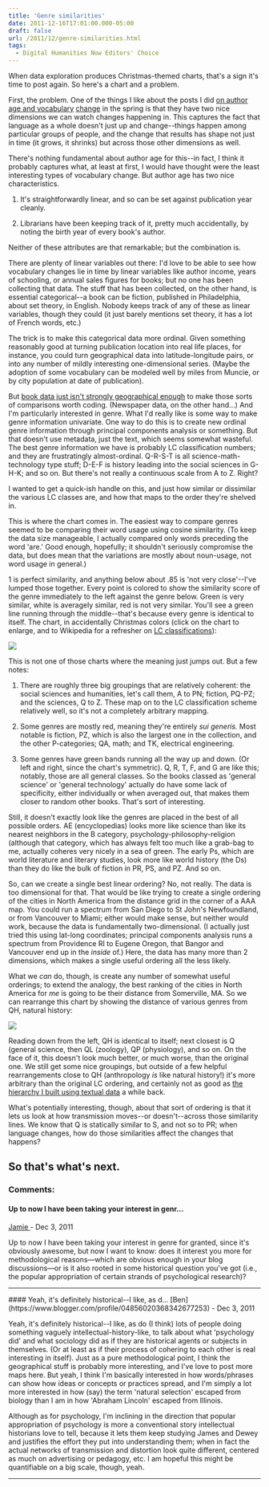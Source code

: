 ```yaml
---
title: 'Genre similarities'
date: 2011-12-16T17:01:00.000-05:00
draft: false
url: /2011/12/genre-similarities.html
tags:
  - Digital Humanities Now Editors' Choice
---
```


When data exploration produces Christmas-themed charts, that's a sign it's time to post again. So here's a chart and a problem.

First, the problem. One of the things I like about the posts I did [on author age and vocabulary](http://sappingattention.blogspot.com/2011/04/age-cohort-and-vocabulary-use.html) [change](http://sappingattention.blogspot.com/2011/05/predicting-publication-year-and.html) in the spring is that they have two nice dimensions we can watch changes happening in. This captures the fact that language as a whole doesn't just up and change--things happen among particular groups of people, and the change that results has shape not just in time (it grows, it shrinks) but across those other dimensions as well.

There's nothing fundamental about author age for this--in fact, I think it probably captures what, at least at first, I would have thought were the least interesting types of vocabulary change. But author age has two nice characteristics.

1. It's straightforwardly linear, and so can be set against publication year cleanly.

2. Librarians have been keeping track of it, pretty much accidentally, by noting the birth year of every book's author.

Neither of these attributes are that remarkable; but the combination is.

There are plenty of linear variables out there: I'd love to be able to see how vocabulary changes lie in time by linear variables like author income, years of schooling, or annual sales figures for books; but no one has been collecting that data. The stuff that has been collected, on the other hand, is essential categorical--a book can be fiction, published in Philadelphia, about set theory, in English. Nobody keeps track of any of these as linear variables, though they could (it just barely mentions set theory, it has a lot of French words, etc.)

The trick is to make this categorical data more ordinal. Given something reasonably good at turning publication location into real life places, for instance, you could turn geographical data into latitude-longitude pairs, or into any number of mildly interesting one-dimensional series. (Maybe the adoption of some vocabulary can be modeled well by miles from Muncie, or by city population at date of publication).

But [book data just isn't strongly geographical enough](http://sappingattention.blogspot.com/2011/01/where-were-19c-us-books-published.html) to make those sorts of comparisons worth coding. (Newspaper data, on the other hand...) And I'm particularly interested in genre. What I'd really like is some way to make genre information univariate. One way to do this is to create new ordinal genre information through principal components analysis or something. But that doesn't use metadata, just the text, which seems somewhat wasteful. The best genre information we have is probably LC classification numbers; and they are frustratingly almost-ordinal. Q-R-S-T is all science-math-technology type stuff; D-E-F is history leading into the social sciences in G-H-K; and so on. But there's not really a continuous scale from A to Z. Right?

I wanted to get a quick-ish handle on this, and just how similar or dissimilar the various LC classes are, and how that maps to the order they're shelved in.

This is where the chart comes in. The easiest way to compare genres seemed to be comparing their word usage using cosine similarity. (To keep the data size manageable, I actually compared only words preceding the word 'are.' Good enough, hopefully; it shouldn't seriously compromise the data, but does mean that the variations are mostly about noun-usage, not word usage in general.)

1 is perfect similarity, and anything below about .85 is 'not very close'--I've lumped those together. Every point is colored to show the similarity score of the genre immediately to the left against the genre below. Green is very similar, white is averagely similar, red is not very similar. You'll see a green line running through the middle--that's because every genre is identical to itself. The chart, in accidentally Christmas colors (click on the chart to enlarge, and to Wikipedia for a refresher on [LC classifications](http://en.wikipedia.org/wiki/Library_of_Congress_Classification)):

[![](http://3.bp.blogspot.com/-ZaU1dqeuc7s/Tu9o2DzrL2I/AAAAAAAAC7Q/uUHDXwxu76k/s640/Cosine+similarity+among+LC+classification+genres.png)](http://3.bp.blogspot.com/-ZaU1dqeuc7s/Tu9o2DzrL2I/AAAAAAAAC7Q/uUHDXwxu76k/s1600/Cosine+similarity+among+LC+classification+genres.png)

This is not one of those charts where the meaning just jumps out. But a few notes:

1. There are roughly three big groupings that are relatively coherent: the social sciences and humanities, let's call them, A to PN; fiction, PQ-PZ; and the sciences, Q to Z. These map on to the LC classification scheme relatively well, so it's not a completely arbitrary mapping.

2. Some genres are mostly red, meaning they're entirely _sui generis._ Most notable is fiction, PZ, which is also the largest one in the collection, and the other P-categories; QA, math; and TK, electrical engineering.

3. Some genres have green bands running all the way up and down. (Or left and right, since the chart's symmetric). Q, R, T, F, and G are like this; notably, those are all general classes. So the books classed as 'general science' or 'general technology' actually do have some lack of specificity, either individually or when averaged out, that makes them closer to random other books. That's sort of interesting.

Still, it doesn't exactly look like the genres are placed in the best of all possible orders. AE (encyclopedias) looks more like science than like its nearest neighbors in the B category, psychology-philosophy-religion (although that category, which has always felt too much like a grab-bag to me, actually coheres very nicely in a sea of green. The early Ps, which are world literature and literary studies, look more like world history (the Ds) than they do like the bulk of fiction in PR, PS, and PZ. And so on.

So, can we create a single best linear ordering? No, not really. The data is too dimensional for that. That would be like trying to create a single ordering of the cities in North America from the distance grid in the corner of a AAA map. You could run a spectrum from San Diego to St John's Newfoundland, or from Vancouver to Miami; either would make sense, but neither would work, because the data is fundamentally two-dimensional. (I actually just tried this using lat-long coordinates; principal components analysis runs a spectrum from Providence RI to Eugene Oregon, that Bangor and Vancouver end up in the _inside_ of.) Here, the data has many more than 2 dimensions, which makes a single useful ordering all the less likely.

What we _can_ do, though, is create any number of somewhat useful orderings; to extend the analogy, the best ranking of the cities in North America for _me_ is going to be their distance from Somerville, MA. So we can rearrange this chart by showing the distance of various genres from QH, natural history:

[![](http://3.bp.blogspot.com/-BmyPfZ6tXuk/Tu9o6AnsLhI/AAAAAAAAC7Y/LJY3wqnzcqg/s640/Cosine+similarity+among+library+of+congress+genres+ordered+by+distance+from+biology.png)](http://3.bp.blogspot.com/-BmyPfZ6tXuk/Tu9o6AnsLhI/AAAAAAAAC7Y/LJY3wqnzcqg/s1600/Cosine+similarity+among+library+of+congress+genres+ordered+by+distance+from+biology.png)

Reading down from the left, QH is identical to itself; next closest is Q (general science, then QL (zoology), QP (physiology), and so on. On the face of it, this doesn't look much better, or much worse, than the original one. We still get some nice groupings, but outside of a few helpful rearrangements close to QH (anthropology _is_ like natural history!) it's more arbitrary than the original LC ordering, and certainly not as good as [the hierarchy I built using textual data](http://sappingattention.blogspot.com/2011/02/fresh-set-of-eyes.html) a while back.

What's potentially interesting, though, about that sort of ordering is that it lets us look at how transmission moves--or doesn't--across those similarity lines. We know that Q is statically similar to S, and not so to PR; when language changes, how do those similarities affect the changes that happens?

## So that's what's next.

### Comments:

#### Up to now I have been taking your interest in genr...

[Jamie ](https://www.blogger.com/profile/13542022273476075921 'noreply@blogger.com') - <time datetime="2011-12-28T13:49:42.808-05:00">Dec 3, 2011</time>

Up to now I have been taking your interest in genre for granted, since it's obviously awesome, but now I want to know: does it interest you more for methodological reasons—which are obvious enough in your blog discussions—or is it also rooted in some historical question you've got (i.e., the popular appropriation of certain strands of psychological research)?

<hr />
#### Yeah, it's definitely historical--I like, as d...
[Ben](https://www.blogger.com/profile/04856020368342677253) - <time datetime="2011-12-28T19:30:09.437-05:00">Dec 3, 2011</time>

Yeah, it's definitely historical--I like, as do (I think) lots of people doing something vaguely intellectual-history-like, to talk about what 'psychology did' and what sociology did as if they are historical agents or subjects in themselves. (Or at least as if their process of cohering to each other is real interesting in itself). Just as a pure methodological point, I think the geographical stuff is probably more interesting, and I've love to post more maps here. But yeah, I think I'm basically interested in how words/phrases can show how ideas or concepts or practices spread, and I'm simply a lot more interested in how (say) the term 'natural selection' escaped from biology than I am in how 'Abraham Lincoln' escaped from Illinois.

Although as for psychology, I'm inclining in the direction that popular appropriation of psychology is more a conventional story intellectual historians love to tell, because it lets them keep studying James and Dewey and justifies the effort they put into understanding them; when in fact the actual networks of transmission and distortion look quite different, centered as much on advertising or pedagogy, etc. I am hopeful this might be quantifiable on a big scale, though, yeah.

<hr />

